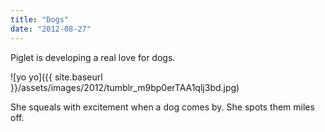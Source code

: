 ```yaml
---
title: "Dogs"
date: "2012-08-27"
---
```


Piglet is developing a real love for dogs.

![yo yo]({{ site.baseurl }}/assets/images/2012/tumblr_m9bp0erTAA1qlj3bd.jpg)

She squeals with excitement when a dog comes by. She spots them miles off.
